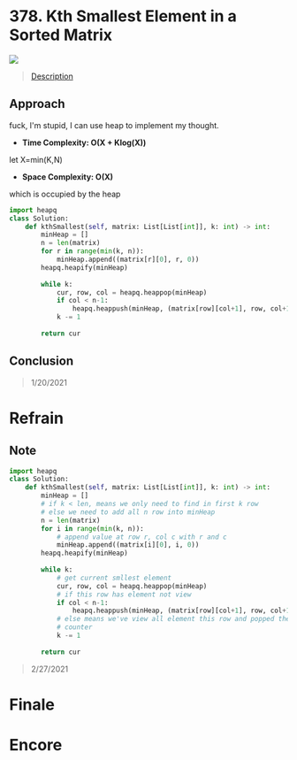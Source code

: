 # 378. Kth Smallest Element in a Sorted Matrix

![](https://img.shields.io/badge/Difficulty-Medium-%23f0ad4e)

> [Description](https://leetcode.com/problems/kth-smallest-element-in-a-sorted-matrix/)

## Approach

fuck, I'm stupid, I can use heap to implement my thought.

- **Time Complexity: O(X + Klog(X))**

let X=min(K,N)

- **Space Complexity: O(X)**

which is occupied by the heap

```python
import heapq
class Solution:
    def kthSmallest(self, matrix: List[List[int]], k: int) -> int:
        minHeap = []
        n = len(matrix)
        for r in range(min(k, n)):
            minHeap.append((matrix[r][0], r, 0))
        heapq.heapify(minHeap)
        
        while k:
            cur, row, col = heapq.heappop(minHeap)
            if col < n-1:
                heapq.heappush(minHeap, (matrix[row][col+1], row, col+1))
            k -= 1
            
        return cur
```


## Conclusion

> 1/20/2021

# Refrain

## Note

```python
import heapq
class Solution:
    def kthSmallest(self, matrix: List[List[int]], k: int) -> int:
        minHeap = []
        # if k < len, means we only need to find in first k row
        # else we need to add all n row into minHeap
        n = len(matrix)
        for i in range(min(k, n)):
            # append value at row r, col c with r and c
            minHeap.append((matrix[i][0], i, 0))
        heapq.heapify(minHeap)
        
        while k:
            # get current smllest element
            cur, row, col = heapq.heappop(minHeap)
            # if this row has element not view
            if col < n-1:
                heapq.heappush(minHeap, (matrix[row][col+1], row, col+1))
            # else means we've view all element this row and popped them out
            # counter
            k -= 1
        
        return cur
```

> 2/27/2021

# Finale

# Encore